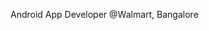 Android App Developer 
@Walmart, Bangalore

<!---
Kaveriph/Kaveriph is a ✨ special ✨ repository because its `README.md` (this file) appears on your GitHub profile.
You can click the Preview link to take a look at your changes.
--->
